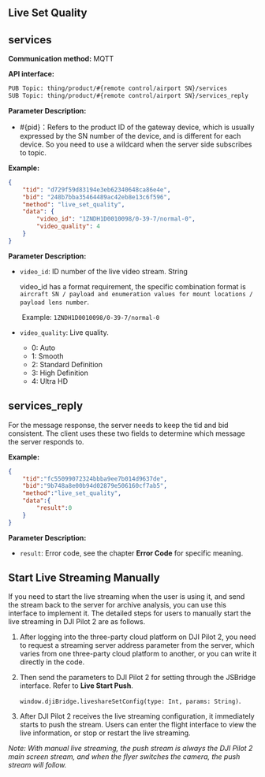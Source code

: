 ## Live Set Quality

## services

**Communication method:** MQTT

**API interface:** 

```tex
PUB Topic: thing/product/#{remote control/airport SN}/services
SUB Topic: thing/product/#{remote control/airport SN}/services_reply
```

**Parameter Description:**

- #{pid}：Refers to the product ID of the gateway device, which is usually expressed by the SN number of the device, and is different for each device. So you need to use a wildcard when the server side subscribes to topic.

**Example:**

```json
{
    "tid": "d729f59d83194e3eb62340648ca86e4e",
    "bid": "248b7bba35464489ac42eb8e13c6f596",
    "method": "live_set_quality",
    "data": {
        "video_id": "1ZNDH1D0010098/0-39-7/normal-0",
        "video_quality": 4
    }
}
```

**Parameter Description:**

- `video_id`: ID number of the live video stream. String

  video_id has a format requirement, the specific combination format is ``aircraft SN / payload and enumeration values for mount locations / payload lens number``.

  ​	Example: `1ZNDH1D0010098/0-39-7/normal-0`

- `video_quality`: Live quality.

  - 0: Auto
  - 1: Smooth
  - 2: Standard Definition
  - 3: High Definition
  - 4: Ultra HD

## services_reply

For the message response, the server needs to keep the tid and bid consistent. The client uses these two fields to determine which message the server responds to.

**Example:**

```json
{
    "tid":"fc55099072324bbba9ee7b014d9637de",
    "bid":"9b748a8e00b94d02879e506160cf7ab5",
    "method":"live_set_quality",
    "data":{
        "result":0
    }
}
```

**Parameter Description:**

- `result`: Error code, see the chapter **Error Code** for specific meaning.

## Start Live Streaming Manually

If you need to start the live streaming when the user is using it, and send the stream back to the server for archive analysis, you can use this interface to implement it. The detailed steps for users to manually start the live streaming in DJI Pilot 2 are as follows.

1. After logging into the three-party cloud platform on DJI Pilot 2, you need to request a streaming server address parameter from the server, which varies from one three-party cloud platform to another, or you can write it directly in the code.

2. Then send the parameters to DJI Pilot 2 for setting through the JSBridge interface. Refer to **Live Start Push**.

   `window.djiBridge.liveshareSetConfig(type: Int, params: String)`.

3. After DJI Pilot 2 receives the live streaming configuration, it immediately starts to push the stream. Users can enter the flight interface to view the live information, or stop or restart the live streaming.

*Note: With manual live streaming, the push stream is always the DJI Pilot 2 main screen stream, and when the flyer switches the camera, the push stream will follow.*